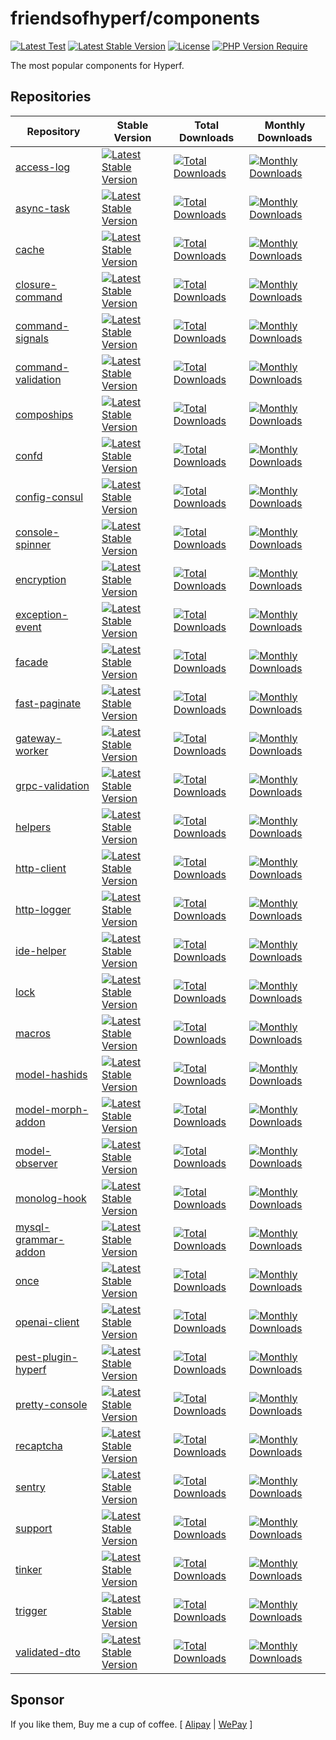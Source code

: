 # friendsofhyperf/components

[![Latest Test](https://github.com/friendsofhyperf/components/workflows/tests/badge.svg)](https://github.com/friendsofhyperf/components/actions) [![Latest Stable Version](https://poser.pugx.org/friendsofhyperf/components/v)](https://packagist.org/packages/friendsofhyperf/components) [![License](https://poser.pugx.org/friendsofhyperf/components/license)](https://packagist.org/packages/friendsofhyperf/components) [![PHP Version Require](https://poser.pugx.org/friendsofhyperf/components/require/php)](https://packagist.org/packages/friendsofhyperf/components)

The most popular components for Hyperf.

## Repositories

|Repository|Stable Version|Total Downloads|Monthly Downloads|
|--|--|--|--|
|[access-log](https://github.com/friendsofhyperf/access-log)|[![Latest Stable Version](https://poser.pugx.org/friendsofhyperf/access-log/v)](https://packagist.org/packages/friendsofhyperf/access-log)|[![Total Downloads](https://poser.pugx.org/friendsofhyperf/access-log/downloads)](https://packagist.org/packages/friendsofhyperf/access-log)|[![Monthly Downloads](https://poser.pugx.org/friendsofhyperf/access-log/d/monthly)](https://packagist.org/packages/friendsofhyperf/access-log)||
|[async-task](https://github.com/friendsofhyperf/async-task)|[![Latest Stable Version](https://poser.pugx.org/friendsofhyperf/async-task/v)](https://packagist.org/packages/friendsofhyperf/async-task)|[![Total Downloads](https://poser.pugx.org/friendsofhyperf/async-task/downloads)](https://packagist.org/packages/friendsofhyperf/async-task)|[![Monthly Downloads](https://poser.pugx.org/friendsofhyperf/async-task/d/monthly)](https://packagist.org/packages/friendsofhyperf/async-task)||
|[cache](https://github.com/friendsofhyperf/cache)|[![Latest Stable Version](https://poser.pugx.org/friendsofhyperf/cache/v)](https://packagist.org/packages/friendsofhyperf/cache)|[![Total Downloads](https://poser.pugx.org/friendsofhyperf/cache/downloads)](https://packagist.org/packages/friendsofhyperf/cache)|[![Monthly Downloads](https://poser.pugx.org/friendsofhyperf/cache/d/monthly)](https://packagist.org/packages/friendsofhyperf/cache)||
|[closure-command](https://github.com/friendsofhyperf/closure-command)|[![Latest Stable Version](https://poser.pugx.org/friendsofhyperf/closure-command/v)](https://packagist.org/packages/friendsofhyperf/closure-command)|[![Total Downloads](https://poser.pugx.org/friendsofhyperf/closure-command/downloads)](https://packagist.org/packages/friendsofhyperf/closure-command)|[![Monthly Downloads](https://poser.pugx.org/friendsofhyperf/closure-command/d/monthly)](https://packagist.org/packages/friendsofhyperf/closure-command)||
|[command-signals](https://github.com/friendsofhyperf/command-signals)|[![Latest Stable Version](https://poser.pugx.org/friendsofhyperf/command-signals/v)](https://packagist.org/packages/friendsofhyperf/command-signals)|[![Total Downloads](https://poser.pugx.org/friendsofhyperf/command-signals/downloads)](https://packagist.org/packages/friendsofhyperf/command-signals)|[![Monthly Downloads](https://poser.pugx.org/friendsofhyperf/command-signals/d/monthly)](https://packagist.org/packages/friendsofhyperf/command-signals)||
|[command-validation](https://github.com/friendsofhyperf/command-validation)|[![Latest Stable Version](https://poser.pugx.org/friendsofhyperf/command-validation/v)](https://packagist.org/packages/friendsofhyperf/command-validation)|[![Total Downloads](https://poser.pugx.org/friendsofhyperf/command-validation/downloads)](https://packagist.org/packages/friendsofhyperf/command-validation)|[![Monthly Downloads](https://poser.pugx.org/friendsofhyperf/command-validation/d/monthly)](https://packagist.org/packages/friendsofhyperf/command-validation)||
|[compoships](https://github.com/friendsofhyperf/compoships)|[![Latest Stable Version](https://poser.pugx.org/friendsofhyperf/compoships/v)](https://packagist.org/packages/friendsofhyperf/compoships)|[![Total Downloads](https://poser.pugx.org/friendsofhyperf/compoships/downloads)](https://packagist.org/packages/friendsofhyperf/compoships)|[![Monthly Downloads](https://poser.pugx.org/friendsofhyperf/compoships/d/monthly)](https://packagist.org/packages/friendsofhyperf/compoships)||
|[confd](https://github.com/friendsofhyperf/confd)|[![Latest Stable Version](https://poser.pugx.org/friendsofhyperf/confd/v)](https://packagist.org/packages/friendsofhyperf/confd)|[![Total Downloads](https://poser.pugx.org/friendsofhyperf/confd/downloads)](https://packagist.org/packages/friendsofhyperf/confd)|[![Monthly Downloads](https://poser.pugx.org/friendsofhyperf/confd/d/monthly)](https://packagist.org/packages/friendsofhyperf/confd)||
|[config-consul](https://github.com/friendsofhyperf/config-consul)|[![Latest Stable Version](https://poser.pugx.org/friendsofhyperf/config-consul/v)](https://packagist.org/packages/friendsofhyperf/config-consul)|[![Total Downloads](https://poser.pugx.org/friendsofhyperf/config-consul/downloads)](https://packagist.org/packages/friendsofhyperf/config-consul)|[![Monthly Downloads](https://poser.pugx.org/friendsofhyperf/config-consul/d/monthly)](https://packagist.org/packages/friendsofhyperf/config-consul)||
|[console-spinner](https://github.com/friendsofhyperf/console-spinner)|[![Latest Stable Version](https://poser.pugx.org/friendsofhyperf/console-spinner/v)](https://packagist.org/packages/friendsofhyperf/console-spinner)|[![Total Downloads](https://poser.pugx.org/friendsofhyperf/console-spinner/downloads)](https://packagist.org/packages/friendsofhyperf/console-spinner)|[![Monthly Downloads](https://poser.pugx.org/friendsofhyperf/console-spinner/d/monthly)](https://packagist.org/packages/friendsofhyperf/console-spinner)||
|[encryption](https://github.com/friendsofhyperf/encryption)|[![Latest Stable Version](https://poser.pugx.org/friendsofhyperf/encryption/v)](https://packagist.org/packages/friendsofhyperf/encryption)|[![Total Downloads](https://poser.pugx.org/friendsofhyperf/encryption/downloads)](https://packagist.org/packages/friendsofhyperf/encryption)|[![Monthly Downloads](https://poser.pugx.org/friendsofhyperf/encryption/d/monthly)](https://packagist.org/packages/friendsofhyperf/encryption)||
|[exception-event](https://github.com/friendsofhyperf/exception-event)|[![Latest Stable Version](https://poser.pugx.org/friendsofhyperf/exception-event/v)](https://packagist.org/packages/friendsofhyperf/exception-event)|[![Total Downloads](https://poser.pugx.org/friendsofhyperf/exception-event/downloads)](https://packagist.org/packages/friendsofhyperf/exception-event)|[![Monthly Downloads](https://poser.pugx.org/friendsofhyperf/exception-event/d/monthly)](https://packagist.org/packages/friendsofhyperf/exception-event)||
|[facade](https://github.com/friendsofhyperf/facade)|[![Latest Stable Version](https://poser.pugx.org/friendsofhyperf/facade/v)](https://packagist.org/packages/friendsofhyperf/facade)|[![Total Downloads](https://poser.pugx.org/friendsofhyperf/facade/downloads)](https://packagist.org/packages/friendsofhyperf/facade)|[![Monthly Downloads](https://poser.pugx.org/friendsofhyperf/facade/d/monthly)](https://packagist.org/packages/friendsofhyperf/facade)||
|[fast-paginate](https://github.com/friendsofhyperf/fast-paginate)|[![Latest Stable Version](https://poser.pugx.org/friendsofhyperf/fast-paginate/v)](https://packagist.org/packages/friendsofhyperf/fast-paginate)|[![Total Downloads](https://poser.pugx.org/friendsofhyperf/fast-paginate/downloads)](https://packagist.org/packages/friendsofhyperf/fast-paginate)|[![Monthly Downloads](https://poser.pugx.org/friendsofhyperf/fast-paginate/d/monthly)](https://packagist.org/packages/friendsofhyperf/fast-paginate)||
|[gateway-worker](https://github.com/friendsofhyperf/gateway-worker)|[![Latest Stable Version](https://poser.pugx.org/friendsofhyperf/gateway-worker/v)](https://packagist.org/packages/friendsofhyperf/gateway-worker)|[![Total Downloads](https://poser.pugx.org/friendsofhyperf/gateway-worker/downloads)](https://packagist.org/packages/friendsofhyperf/gateway-worker)|[![Monthly Downloads](https://poser.pugx.org/friendsofhyperf/gateway-worker/d/monthly)](https://packagist.org/packages/friendsofhyperf/gateway-worker)||
|[grpc-validation](https://github.com/friendsofhyperf/grpc-validation)|[![Latest Stable Version](https://poser.pugx.org/friendsofhyperf/grpc-validation/v)](https://packagist.org/packages/friendsofhyperf/grpc-validation)|[![Total Downloads](https://poser.pugx.org/friendsofhyperf/grpc-validation/downloads)](https://packagist.org/packages/friendsofhyperf/grpc-validation)|[![Monthly Downloads](https://poser.pugx.org/friendsofhyperf/grpc-validation/d/monthly)](https://packagist.org/packages/friendsofhyperf/grpc-validation)||
|[helpers](https://github.com/friendsofhyperf/helpers)|[![Latest Stable Version](https://poser.pugx.org/friendsofhyperf/helpers/v)](https://packagist.org/packages/friendsofhyperf/helpers)|[![Total Downloads](https://poser.pugx.org/friendsofhyperf/helpers/downloads)](https://packagist.org/packages/friendsofhyperf/helpers)|[![Monthly Downloads](https://poser.pugx.org/friendsofhyperf/helpers/d/monthly)](https://packagist.org/packages/friendsofhyperf/helpers)||
|[http-client](https://github.com/friendsofhyperf/http-client)|[![Latest Stable Version](https://poser.pugx.org/friendsofhyperf/http-client/v)](https://packagist.org/packages/friendsofhyperf/http-client)|[![Total Downloads](https://poser.pugx.org/friendsofhyperf/http-client/downloads)](https://packagist.org/packages/friendsofhyperf/http-client)|[![Monthly Downloads](https://poser.pugx.org/friendsofhyperf/http-client/d/monthly)](https://packagist.org/packages/friendsofhyperf/http-client)||
|[http-logger](https://github.com/friendsofhyperf/http-logger)|[![Latest Stable Version](https://poser.pugx.org/friendsofhyperf/http-logger/v)](https://packagist.org/packages/friendsofhyperf/http-logger)|[![Total Downloads](https://poser.pugx.org/friendsofhyperf/http-logger/downloads)](https://packagist.org/packages/friendsofhyperf/http-logger)|[![Monthly Downloads](https://poser.pugx.org/friendsofhyperf/http-logger/d/monthly)](https://packagist.org/packages/friendsofhyperf/http-logger)||
|[ide-helper](https://github.com/friendsofhyperf/ide-helper)|[![Latest Stable Version](https://poser.pugx.org/friendsofhyperf/ide-helper/v)](https://packagist.org/packages/friendsofhyperf/ide-helper)|[![Total Downloads](https://poser.pugx.org/friendsofhyperf/ide-helper/downloads)](https://packagist.org/packages/friendsofhyperf/ide-helper)|[![Monthly Downloads](https://poser.pugx.org/friendsofhyperf/ide-helper/d/monthly)](https://packagist.org/packages/friendsofhyperf/ide-helper)||
|[lock](https://github.com/friendsofhyperf/lock)|[![Latest Stable Version](https://poser.pugx.org/friendsofhyperf/lock/v)](https://packagist.org/packages/friendsofhyperf/lock)|[![Total Downloads](https://poser.pugx.org/friendsofhyperf/lock/downloads)](https://packagist.org/packages/friendsofhyperf/lock)|[![Monthly Downloads](https://poser.pugx.org/friendsofhyperf/lock/d/monthly)](https://packagist.org/packages/friendsofhyperf/lock)||
|[macros](https://github.com/friendsofhyperf/macros)|[![Latest Stable Version](https://poser.pugx.org/friendsofhyperf/macros/v)](https://packagist.org/packages/friendsofhyperf/macros)|[![Total Downloads](https://poser.pugx.org/friendsofhyperf/macros/downloads)](https://packagist.org/packages/friendsofhyperf/macros)|[![Monthly Downloads](https://poser.pugx.org/friendsofhyperf/macros/d/monthly)](https://packagist.org/packages/friendsofhyperf/macros)||
|[model-hashids](https://github.com/friendsofhyperf/model-hashids)|[![Latest Stable Version](https://poser.pugx.org/friendsofhyperf/model-hashids/v)](https://packagist.org/packages/friendsofhyperf/model-hashids)|[![Total Downloads](https://poser.pugx.org/friendsofhyperf/model-hashids/downloads)](https://packagist.org/packages/friendsofhyperf/model-hashids)|[![Monthly Downloads](https://poser.pugx.org/friendsofhyperf/model-hashids/d/monthly)](https://packagist.org/packages/friendsofhyperf/model-hashids)||
|[model-morph-addon](https://github.com/friendsofhyperf/model-morph-addon)|[![Latest Stable Version](https://poser.pugx.org/friendsofhyperf/model-morph-addon/v)](https://packagist.org/packages/friendsofhyperf/model-morph-addon)|[![Total Downloads](https://poser.pugx.org/friendsofhyperf/model-morph-addon/downloads)](https://packagist.org/packages/friendsofhyperf/model-morph-addon)|[![Monthly Downloads](https://poser.pugx.org/friendsofhyperf/model-morph-addon/d/monthly)](https://packagist.org/packages/friendsofhyperf/model-morph-addon)||
|[model-observer](https://github.com/friendsofhyperf/model-observer)|[![Latest Stable Version](https://poser.pugx.org/friendsofhyperf/model-observer/v)](https://packagist.org/packages/friendsofhyperf/model-observer)|[![Total Downloads](https://poser.pugx.org/friendsofhyperf/model-observer/downloads)](https://packagist.org/packages/friendsofhyperf/model-observer)|[![Monthly Downloads](https://poser.pugx.org/friendsofhyperf/model-observer/d/monthly)](https://packagist.org/packages/friendsofhyperf/model-observer)||
|[monolog-hook](https://github.com/friendsofhyperf/monolog-hook)|[![Latest Stable Version](https://poser.pugx.org/friendsofhyperf/monolog-hook/v)](https://packagist.org/packages/friendsofhyperf/monolog-hook)|[![Total Downloads](https://poser.pugx.org/friendsofhyperf/monolog-hook/downloads)](https://packagist.org/packages/friendsofhyperf/monolog-hook)|[![Monthly Downloads](https://poser.pugx.org/friendsofhyperf/monolog-hook/d/monthly)](https://packagist.org/packages/friendsofhyperf/monolog-hook)||
|[mysql-grammar-addon](https://github.com/friendsofhyperf/mysql-grammar-addon)|[![Latest Stable Version](https://poser.pugx.org/friendsofhyperf/mysql-grammar-addon/v)](https://packagist.org/packages/friendsofhyperf/mysql-grammar-addon)|[![Total Downloads](https://poser.pugx.org/friendsofhyperf/mysql-grammar-addon/downloads)](https://packagist.org/packages/friendsofhyperf/mysql-grammar-addon)|[![Monthly Downloads](https://poser.pugx.org/friendsofhyperf/mysql-grammar-addon/d/monthly)](https://packagist.org/packages/friendsofhyperf/mysql-grammar-addon)||
|[once](https://github.com/friendsofhyperf/once)|[![Latest Stable Version](https://poser.pugx.org/friendsofhyperf/once/v)](https://packagist.org/packages/friendsofhyperf/once)|[![Total Downloads](https://poser.pugx.org/friendsofhyperf/once/downloads)](https://packagist.org/packages/friendsofhyperf/once)|[![Monthly Downloads](https://poser.pugx.org/friendsofhyperf/once/d/monthly)](https://packagist.org/packages/friendsofhyperf/once)||
|[openai-client](https://github.com/friendsofhyperf/openai-client)|[![Latest Stable Version](https://poser.pugx.org/friendsofhyperf/openai-client/v)](https://packagist.org/packages/friendsofhyperf/openai-client)|[![Total Downloads](https://poser.pugx.org/friendsofhyperf/openai-client/downloads)](https://packagist.org/packages/friendsofhyperf/openai-client)|[![Monthly Downloads](https://poser.pugx.org/friendsofhyperf/openai-client/d/monthly)](https://packagist.org/packages/friendsofhyperf/openai-client)||
|[pest-plugin-hyperf](https://github.com/friendsofhyperf/pest-plugin-hyperf)|[![Latest Stable Version](https://poser.pugx.org/friendsofhyperf/pest-plugin-hyperf/v)](https://packagist.org/packages/friendsofhyperf/pest-plugin-hyperf)|[![Total Downloads](https://poser.pugx.org/friendsofhyperf/pest-plugin-hyperf/downloads)](https://packagist.org/packages/friendsofhyperf/pest-plugin-hyperf)|[![Monthly Downloads](https://poser.pugx.org/friendsofhyperf/pest-plugin-hyperf/d/monthly)](https://packagist.org/packages/friendsofhyperf/pest-plugin-hyperf)||
|[pretty-console](https://github.com/friendsofhyperf/pretty-console)|[![Latest Stable Version](https://poser.pugx.org/friendsofhyperf/pretty-console/v)](https://packagist.org/packages/friendsofhyperf/pretty-console)|[![Total Downloads](https://poser.pugx.org/friendsofhyperf/pretty-console/downloads)](https://packagist.org/packages/friendsofhyperf/pretty-console)|[![Monthly Downloads](https://poser.pugx.org/friendsofhyperf/pretty-console/d/monthly)](https://packagist.org/packages/friendsofhyperf/pretty-console)||
|[recaptcha](https://github.com/friendsofhyperf/recaptcha)|[![Latest Stable Version](https://poser.pugx.org/friendsofhyperf/recaptcha/v)](https://packagist.org/packages/friendsofhyperf/recaptcha)|[![Total Downloads](https://poser.pugx.org/friendsofhyperf/recaptcha/downloads)](https://packagist.org/packages/friendsofhyperf/recaptcha)|[![Monthly Downloads](https://poser.pugx.org/friendsofhyperf/recaptcha/d/monthly)](https://packagist.org/packages/friendsofhyperf/recaptcha)||
|[sentry](https://github.com/friendsofhyperf/sentry)|[![Latest Stable Version](https://poser.pugx.org/friendsofhyperf/sentry/v)](https://packagist.org/packages/friendsofhyperf/sentry)|[![Total Downloads](https://poser.pugx.org/friendsofhyperf/sentry/downloads)](https://packagist.org/packages/friendsofhyperf/sentry)|[![Monthly Downloads](https://poser.pugx.org/friendsofhyperf/sentry/d/monthly)](https://packagist.org/packages/friendsofhyperf/sentry)||
|[support](https://github.com/friendsofhyperf/support)|[![Latest Stable Version](https://poser.pugx.org/friendsofhyperf/support/v)](https://packagist.org/packages/friendsofhyperf/support)|[![Total Downloads](https://poser.pugx.org/friendsofhyperf/support/downloads)](https://packagist.org/packages/friendsofhyperf/support)|[![Monthly Downloads](https://poser.pugx.org/friendsofhyperf/support/d/monthly)](https://packagist.org/packages/friendsofhyperf/support)||
|[tinker](https://github.com/friendsofhyperf/tinker)|[![Latest Stable Version](https://poser.pugx.org/friendsofhyperf/tinker/v)](https://packagist.org/packages/friendsofhyperf/tinker)|[![Total Downloads](https://poser.pugx.org/friendsofhyperf/tinker/downloads)](https://packagist.org/packages/friendsofhyperf/tinker)|[![Monthly Downloads](https://poser.pugx.org/friendsofhyperf/tinker/d/monthly)](https://packagist.org/packages/friendsofhyperf/tinker)||
|[trigger](https://github.com/friendsofhyperf/trigger)|[![Latest Stable Version](https://poser.pugx.org/friendsofhyperf/trigger/v)](https://packagist.org/packages/friendsofhyperf/trigger)|[![Total Downloads](https://poser.pugx.org/friendsofhyperf/trigger/downloads)](https://packagist.org/packages/friendsofhyperf/trigger)|[![Monthly Downloads](https://poser.pugx.org/friendsofhyperf/trigger/d/monthly)](https://packagist.org/packages/friendsofhyperf/trigger)||
|[validated-dto](https://github.com/friendsofhyperf/validated-dto)|[![Latest Stable Version](https://poser.pugx.org/friendsofhyperf/validated-dto/v)](https://packagist.org/packages/friendsofhyperf/validated-dto)|[![Total Downloads](https://poser.pugx.org/friendsofhyperf/validated-dto/downloads)](https://packagist.org/packages/friendsofhyperf/validated-dto)|[![Monthly Downloads](https://poser.pugx.org/friendsofhyperf/validated-dto/d/monthly)](https://packagist.org/packages/friendsofhyperf/validated-dto)||

## Sponsor

If you like them, Buy me a cup of coffee. [ [Alipay](https://hdj.me/images/alipay.jpg) | [WePay](https://hdj.me/images/wechat-pay.jpg) ]
